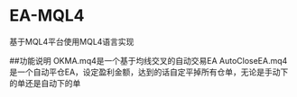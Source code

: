 # EA-MQL4
基于MQL4平台使用MQL4语言实现

##功能说明
OKMA.mq4是一个基于均线交叉的自动交易EA
AutoCloseEA.mq4是一个自动平仓EA，设定盈利金额，达到的话自定平掉所有仓单，无论是手动下的单还是自动下的单
